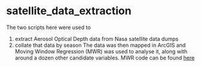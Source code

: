 # satellite_data_extraction
The two scripts here were used to  
1) extract Aerosol Optical Depth data from Nasa satellite data dumps  
2) collate that data by season
The data was then mapped in ArcGIS and Moving Window Regression (MWR) was used to analyse it, along with around a dozen other candidate variables. MWR code can be found [here](https://github.com/PKFlemming/MovingWindowRegression)
